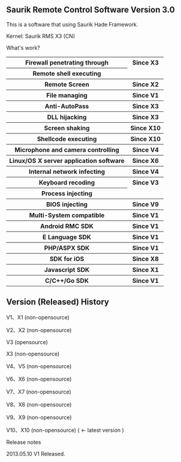 <p><H2>Saurik Remote Control Software Version 3.0</H2></p>
<p>This is a software that using Saurik Hade Framework.</p>
<p>Kernel: Saurik RMS X3 (CN)</p>
<p>What's work?</p>
<table>
	<tr>
		<th>Firewall penetrating through</th>
		<th>Since X3</th>
	</tr>
	<tr><th>Remote shell executing</th></tr>
	<tr><th>Remote Screen</th><th>Since X2</th></tr>
	<tr><th>File managing</th><th>Since V1</th></tr>
	<tr><th>Anti-AutoPass</th><th>Since X3</th></tr>
	<tr><th>DLL hijacking</th><th>Since X3</th></tr>
	<tr><th>Screen shaking</th><th>Since X10</th></tr>
	<tr><th>Shellcode executing</th><th>Since X10</th></tr>
	<tr><th>Microphone and camera controlling</th><th>Since V4</th></tr>
	<tr><th>Linux/OS X server application software</th><th>Since X6</th></tr>
	<tr><th>Internal network infecting</th><th>Since V4</th></tr>
	<tr><th>Keyboard recoding</th><th>Since V3</th></tr>
	<tr><th>Process injecting</th></tr>
	<tr><th>BIOS injecting</th><th>Since V9</th></tr>
	<tr><th>Multi-System compatible</th><th>Since V1</th></tr>
	<tr><th>Android RMC SDK</th><th>Since V1</th></tr>
	<tr><th>E Language SDK</th><th>Since V1</th></tr>
	<tr><th>PHP/ASPX SDK</th><th>Since V1</th></tr>
	<tr><th>SDK for iOS</th><th>Since X8</th></tr>
	<tr><th>Javascript SDK</th><th>Since X1</th></tr>
	<tr><th>C/C++/Go SDK</th><th>Since V1</th></tr>
</table>

<p><H2>Version (Released) History</H2></p>
<p>V1、X1 (non-opensource)</p>
<p>V2、X2 (non-opensource)</p>
<p>V3 (opensource)</p>
<p>X3 (non-opensource)</p>
<p>V4、V5 (non-opensource)</p>
<p>V6、X6 (non-opensource)</p>
<p>V7、X7 (non-opensource)</p>
<p>V8、X8 (non-opensource)</p>
<p>V9、X9 (non-opensource)</p>
<p>V10、X10 (non-opensource) ( <- latest version )</p>

<p>Release notes</p>
<p>2013.05.10 V1 Released.</p>